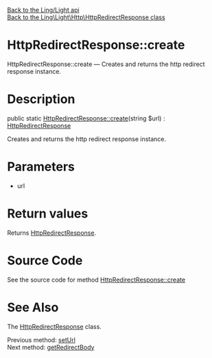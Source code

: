 [Back to the Ling/Light api](https://github.com/lingtalfi/Light/blob/master/doc/api/Ling/Light.md)<br>
[Back to the Ling\Light\Http\HttpRedirectResponse class](https://github.com/lingtalfi/Light/blob/master/doc/api/Ling/Light/Http/HttpRedirectResponse.md)


HttpRedirectResponse::create
================



HttpRedirectResponse::create — Creates and returns the http redirect response instance.




Description
================


public static [HttpRedirectResponse::create](https://github.com/lingtalfi/Light/blob/master/doc/api/Ling/Light/Http/HttpRedirectResponse/create.md)(string $url) : [HttpRedirectResponse](https://github.com/lingtalfi/Light/blob/master/doc/api/Ling/Light/Http/HttpRedirectResponse.md)




Creates and returns the http redirect response instance.




Parameters
================


- url

    


Return values
================

Returns [HttpRedirectResponse](https://github.com/lingtalfi/Light/blob/master/doc/api/Ling/Light/Http/HttpRedirectResponse.md).








Source Code
===========
See the source code for method [HttpRedirectResponse::create](https://github.com/lingtalfi/Light/blob/master/Http/HttpRedirectResponse.php#L52-L57)


See Also
================

The [HttpRedirectResponse](https://github.com/lingtalfi/Light/blob/master/doc/api/Ling/Light/Http/HttpRedirectResponse.md) class.

Previous method: [setUrl](https://github.com/lingtalfi/Light/blob/master/doc/api/Ling/Light/Http/HttpRedirectResponse/setUrl.md)<br>Next method: [getRedirectBody](https://github.com/lingtalfi/Light/blob/master/doc/api/Ling/Light/Http/HttpRedirectResponse/getRedirectBody.md)<br>

